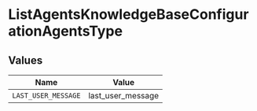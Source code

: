 # ListAgentsKnowledgeBaseConfigurationAgentsType


## Values

| Name                | Value               |
| ------------------- | ------------------- |
| `LAST_USER_MESSAGE` | last_user_message   |